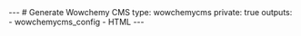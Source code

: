 <meta name="robots" content="noindex">
---
# Generate Wowchemy CMS
type: wowchemycms
private: true
outputs:
  - wowchemycms_config
  - HTML
---
